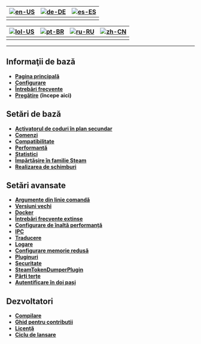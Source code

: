| [![en-US](https://raw.githubusercontent.com/hjnilsson/country-flags/master/png100px/us.png)](https://github.com/JustArchiNET/ArchiSteamFarm/wiki/Home) | [![de-DE](https://raw.githubusercontent.com/hjnilsson/country-flags/master/png100px/de.png)](https://github.com/JustArchiNET/ArchiSteamFarm/wiki/Home-de-DE) | [![es-ES](https://raw.githubusercontent.com/hjnilsson/country-flags/master/png100px/es.png)](https://github.com/JustArchiNET/ArchiSteamFarm/wiki/Home-es-ES) |
| ------------------------------------------------------------------------------------------------------------------------------------------------------ | ------------------------------------------------------------------------------------------------------------------------------------------------------------ | ------------------------------------------------------------------------------------------------------------------------------------------------------------ |
|                                                                                                                                                        |                                                                                                                                                              |                                                                                                                                                              |

| [![lol-US](https://raw.githubusercontent.com/JustArchiNET/ArchiSteamFarm/main/resources/lol-US.png)](https://github.com/JustArchiNET/ArchiSteamFarm/wiki/Home-lol-US) | [![pt-BR](https://raw.githubusercontent.com/hjnilsson/country-flags/master/png100px/br.png)](https://github.com/JustArchiNET/ArchiSteamFarm/wiki/Home-pt-BR) | [![ru-RU](https://raw.githubusercontent.com/hjnilsson/country-flags/master/png100px/ru.png)](https://github.com/JustArchiNET/ArchiSteamFarm/wiki/Home-ru-RU) | [![zh-CN](https://raw.githubusercontent.com/hjnilsson/country-flags/master/png100px/cn.png)](https://github.com/JustArchiNET/ArchiSteamFarm/wiki/Home-zh-CN) |
| --------------------------------------------------------------------------------------------------------------------------------------------------------------------- | ------------------------------------------------------------------------------------------------------------------------------------------------------------ | ------------------------------------------------------------------------------------------------------------------------------------------------------------ | ------------------------------------------------------------------------------------------------------------------------------------------------------------ |
|                                                                                                                                                                       |                                                                                                                                                              |                                                                                                                                                              |                                                                                                                                                              |

* * *

## Informaţii de bază

* **[Pagina principală](https://github.com/JustArchiNET/ArchiSteamFarm/wiki/Home)**
* **[Configurare](https://github.com/JustArchiNET/ArchiSteamFarm/wiki/Configuration)**
* **[Întrebări frecvente](https://github.com/JustArchiNET/ArchiSteamFarm/wiki/FAQ)**
* **[Pregătire](https://github.com/JustArchiNET/ArchiSteamFarm/wiki/Setting-up)** **(începe aici)**

## Setări de bază

* **[Activatorul de coduri în plan secundar](https://github.com/JustArchiNET/ArchiSteamFarm/wiki/Background-games-redeemer)**
* **[Comenzi](https://github.com/JustArchiNET/ArchiSteamFarm/wiki/Commands)**
* **[Compatibilitate](https://github.com/JustArchiNET/ArchiSteamFarm/wiki/Compatibility)**
* **[Performanță](https://github.com/JustArchiNET/ArchiSteamFarm/wiki/Performance)**
* **[Statistici](https://github.com/JustArchiNET/ArchiSteamFarm/wiki/Statistics)**
* **[Împărtășire în familie Steam](https://github.com/JustArchiNET/ArchiSteamFarm/wiki/Steam-Family-Sharing)**
* **[Realizarea de schimburi](https://github.com/JustArchiNET/ArchiSteamFarm/wiki/Trading)**

## Setări avansate

* **[Argumente din linie comandă](https://github.com/JustArchiNET/ArchiSteamFarm/wiki/Command-line-arguments)**
* **[Versiuni vechi](https://github.com/JustArchiNET/ArchiSteamFarm/wiki/Deprecation)**
* **[Docker](https://github.com/JustArchiNET/ArchiSteamFarm/wiki/Docker)**
* **[Întrebări frecvente extinse](https://github.com/JustArchiNET/ArchiSteamFarm/wiki/Extended-FAQ)**
* **[Configurare de înaltă performanță](https://github.com/JustArchiNET/ArchiSteamFarm/wiki/High-performance-setup)**
* **[IPC](https://github.com/JustArchiNET/ArchiSteamFarm/wiki/IPC)**
* **[Traducere](https://github.com/JustArchiNET/ArchiSteamFarm/wiki/Localization)**
* **[Logare](https://github.com/JustArchiNET/ArchiSteamFarm/wiki/Logging)**
* **[Configurare memorie redusă](https://github.com/JustArchiNET/ArchiSteamFarm/wiki/Low-memory-setup)**
* **[Pluginuri](https://github.com/JustArchiNET/ArchiSteamFarm/wiki/Plugins)**
* **[Securitate](https://github.com/JustArchiNET/ArchiSteamFarm/wiki/Security)**
* **[SteamTokenDumperPlugin](https://github.com/JustArchiNET/ArchiSteamFarm/wiki/SteamTokenDumperPlugin)**
* **[Părți terțe](https://github.com/JustArchiNET/ArchiSteamFarm/wiki/Third-party)**
* **[Autentificare în doi pași](https://github.com/JustArchiNET/ArchiSteamFarm/wiki/Two-factor-authentication)**

## Dezvoltatori

* **[Compilare](https://github.com/JustArchiNET/ArchiSteamFarm/wiki/Compilation)**
* **[Ghid pentru contributii](https://github.com/JustArchiNET/ArchiSteamFarm/blob/main/.github/CONTRIBUTING.md)**
* **[Licenţă](https://github.com/JustArchiNET/ArchiSteamFarm/wiki/License)**
* **[Ciclu de lansare](https://github.com/JustArchiNET/ArchiSteamFarm/wiki/Release-cycle)**